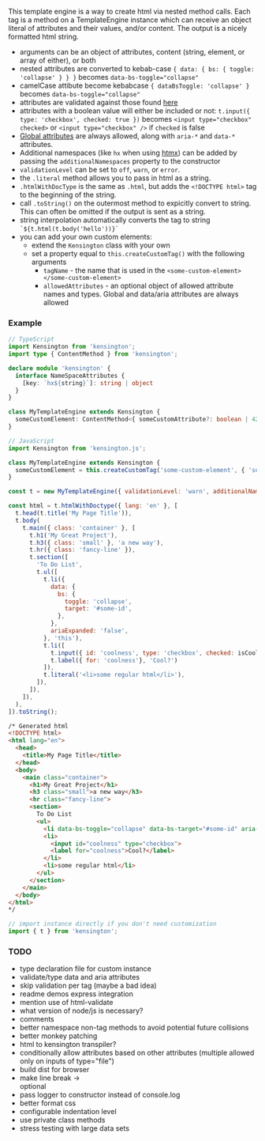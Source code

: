 This template engine is a way to create html via nested method calls.  Each tag is a method on a TemplateEngine instance which can receive an object literal of attributes and their values, and/or content.  The output is a nicely formatted html string.

* arguments can be an object of attributes, content (string, element, or array of either), or both
* nested attributes are converted to kebab-case `{ data: { bs: { toggle: 'collapse' } } }` becomes `data-bs-toggle="collapse"`
* camelCase attibute become kebabcase `{ dataBsToggle: 'collapse' }` becomes `data-bs-toggle="collapse"`
* attributes are validated against those found [here](https://html.spec.whatwg.org/multipage/indices.html#elements-3)
* attributes with a boolean value will either be included or not: `t.input({ type: 'checkbox', checked: true })` becomes `<input type="checkbox" checked>` or `<input type="checkbox" />` if `checked` is false
* [Global attributes](https://html.spec.whatwg.org/multipage/dom.html#global-attributes) are always allowed, along with `aria-*` and `data-*` attributes.
* Additional namespaces (like `hx` when using [htmx](https://htmx.org)) can be added by passing the `additionalNamespaces` property to the constructor
* `validationLevel` can be set to `off`, `warn`, or `error`.
* the `.literal` method allows you to pass in html as a string.
* `.htmlWithDocType` is the same as `.html`, but adds the `<!DOCTYPE html>` tag to the beginning of the string.
* call `.toString()` on the outermost method to expicitly convert to string.  This can often be omitted if the output is sent as a string.
* string interpolation automatically converts the tag to string ``` `${t.html(t.body('hello'))}` ```
* you can add your own custom elements:
    * extend the `Kensington` class with your own
    * set a property equal to `this.createCustomTag()` with the following arguments
        * `tagName` - the name that is used in the `<some-custom-element></some-custom-element>`
        * `allowedAttributes` - an optional object of allowed attribute names and types.  Global and data/aria attributes are always allowed

### Example
```typescript
// TypeScript
import Kensington from 'kensington';
import type { ContentMethod } from 'kensington';

declare module 'kensington' {
  interface NameSpaceAttributes {
    [key: `hx${string}`]: string | object
  }
}

class MyTemplateEngine extends Kensington {
  someCustomElement: ContentMethod<{ someCustomAttribute?: boolean | 42 }> = this.createCustomTag('custom-element', { 'some-custom-attribute': [Boolean, 42] });
}
```
```javascript
// JavaScript
import Kensington from 'kensington.js';

class MyTemplateEngine extends Kensington {
  someCustomElement = this.createCustomTag('some-custom-element', { 'some-custom-attribute': [Boolean, 42] });
}
```
```javascript
const t = new MyTemplateEngine({ validationLevel: 'warn', additionalNamespaces: ['hx'] });

const html = t.htmlWithDoctype({ lang: 'en' }, [
  t.head(t.title('My Page Title')),
  t.body(
    t.main({ class: 'container' }, [
      t.h1('My Great Project'),
      t.h3({ class: 'small' }, 'a new way'),
      t.hr({ class: 'fancy-line' }),
      t.section([
        'To Do List',
        t.ul([
          t.li({
            data: {
              bs: {
                toggle: 'collapse',
                target: '#some-id',
              },
            },
            ariaExpanded: 'false',
          }, 'this'),
          t.li([
            t.input({ id: 'coolness', type: 'checkbox', checked: isCool }),
            t.label({ for: 'coolness'}, 'Cool?')
          ]),
          t.literal('<li>some regular html</li>'),
        ]),
      ]),
    ]),
  ),
]).toString();
```
```html
/* Generated html
<!DOCTYPE html>
<html lang="en">
  <head>
    <title>My Page Title</title>
  </head>
  <body>
    <main class="container">
      <h1>My Great Project</h1>
      <h3 class="small">a new way</h3>
      <hr class="fancy-line">
      <section>
        To Do List
        <ul>
          <li data-bs-toggle="collapse" data-bs-target="#some-id" aria-expanded="false">this</li>
          <li>
            <input id="coolness" type="checkbox">
            <label for="coolness">Cool?</label>
          </li>
          <li>some regular html</li>
        </ul>
      </section>
    </main>
  </body>
</html>
*/
```

```javascript
// import instance directly if you don't need customization
import { t } from 'kensington';
```


### TODO
* type declaration file for custom instance
* validate/type data and aria attributes
* skip validation per tag (maybe a bad idea)
* readme demos express integration
* mention use of html-validate
* what version of node/js is necessary?
* comments
* better namespace non-tag methods to avoid potential future collisions
* better monkey patching
* html to kensington transpiler?
* conditionally allow attributes based on other attributes (multiple allowed only on inputs of type="file")
* build dist for browser
* make line break -> <br> optional
* pass logger to constructor instead of console.log
* better format css
* configurable indentation level
* use private class methods
* stress testing with large data sets
